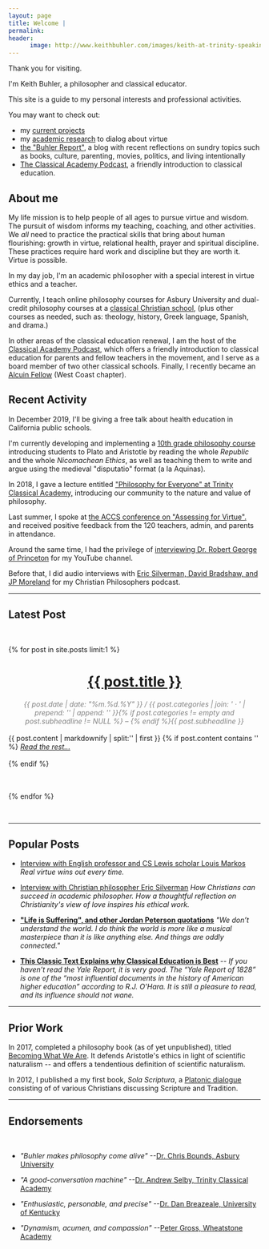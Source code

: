 ```yaml
---
layout: page
title: Welcome | 
permalink: 
header:
      image: http://www.keithbuhler.com/images/keith-at-trinity-speaking.jpg
---
```


Thank you for visiting. 

I'm Keith Buhler, a philosopher and classical educator. 

This site is a guide to my personal interests and professional activities. 

You may want to check out: 

* my [current projects](/projects)
* my [academic research](/research) to dialog about virtue 
* [the "Buhler Report"](/blog), a blog with recent reflections on  sundry topics such as books, culture, parenting, movies, politics, and living intentionally
* [The Classical Academy Podcast](https://www.trinityclassicalacademy.com/about/podcast), a friendly introduction to classical education. 



## About me

My life mission is to help people of all ages to pursue virtue and wisdom.  The pursuit of wisdom informs my teaching, coaching, and other activities.  We *all* need to practice the practical skills that bring about human flourishing: growth in virtue, relational health, prayer and spiritual discipline. These practices require hard work and discipline but they are worth it. Virtue is possible.

In my day job, I'm an academic philosopher with a special interest in virtue ethics and a teacher.  

Currently, I teach online philosophy courses for Asbury University and  dual-credit philosophy courses at a [classical Christian school](https://classicalchristian.org/), (plus other courses as needed, such as: theology, history, Greek language, Spanish, and drama.) 

In other areas of the classical education renewal, I am the host of the [Classical Academy Podcast](https://www.trinityclassicalacademy.com/about/podcast), which offers a friendly introduction to classical education for parents and fellow teachers in the movement, and I serve as a board member of two other classical schools. Finally, I recently became an [Alcuin Fellow](http://www.alcuinfellowship.com/) (West Coast chapter). 



## Recent Activity

In December 2019, I'll be giving a free talk about health education in California public schools. 

I'm currently developing and implementing a [10th grade philosophy course](http://www.keithbuhler.com/trinity-philosophy/) introducing students to Plato and Aristotle by reading the whole *Republic* and the whole *Nicomachean Ethics*, as well as teaching them to write and argue using the medieval "disputatio" format (a la Aquinas).  

In 2018, I gave a lecture entitled ["Philosophy for Everyone" at Trinity Classical Academy,](https://www.youtube.com/watch?v=SMvlTUVFf4M&t=137s) introducing our community to the nature and value of philosophy. 
<br> 

Last summer, I spoke at [the ACCS conference on "Assessing for Virtue".](https://www.youtube.com/watch?v=ovzMF-znsN8&t=2394s) and received positive feedback from the 120 teachers, admin, and parents in attendance.  

Around the same time, I had the privilege of [interviewing Dr. Robert George of Princeton](https://www.youtube.com/watch?v=tfDdJiyDnaY&t=10s) for my YouTube channel. 

Before that, I did audio interviews with [Eric Silverman, David Bradshaw, and JP Moreland](http://www.advicetochristianphilosophers.com/) for my Christian Philosophers podcast.

----- 


## Latest Post


<br>


{% for post in site.posts limit:1 %}
<div>
<center>
<h1><font color="gray"> <a href="{{ post.url | prepend: site.baseurl }}">{{ post.title }}</a></font></h1>
<span class="time"> <font color="gray" font-size="2em"><i> {{ post.date | date: "%m.%d.%Y" }} / {{ post.categories | join: ' &middot; ' | prepend: '<span class="subheader">' | append: '</span>' }}{% if post.categories != empty and post.subheadline != NULL %} – {% endif %}{{ post.subheadline }} </i></font></span> 
</center>
<br>
{{ post.content | markdownify | split:'<!--more-->' | first }}
{% if post.content contains '<!--more-->' %}
<a href="{{ post.url | prepend: site.baseurl }}"><i>Read the rest... </i></a><br><br>
{% endif %}

</div>

<br>
<br>

{% endfor %}


<br> 


----

## Popular Posts


- [Interview with English professor and CS Lewis scholar Louis Markos](http://www.keithbuhler.com/markos) *Real virtue wins out every time.*

- [Interview with Christian philosopher Eric Silverman](http://www.keithbuhler.com/philosophy/2017/11/24/silverman-interview.html) *How Christians can succeed in academic philosopher. How a thoughtful reflection on Christianity's view of love inspires his ethical work.*

- [**"Life is Suffering", and other Jordan Peterson quotations**](http://www.keithbuhler.com/philosophy/2017/04/25/jordan-peterson-quotes.html) *"We don’t understand the world. I do think the world is more like a musical masterpiece than it is like anything else. And things are oddly connected."*

-  [**This Classic Text Explains why Classical Education is Best**](http://www.keithbuhler.com/buhlerreport/yalereport-post/) -- *If you haven’t read the Yale Report, it is very good. The “Yale Report of 1828” is one of the “most influential documents in the history of American higher education” according to R.J. O’Hara. It is still a pleasure to read, and its influence should not wane.*




----- 



## Prior Work

In 2017, completed a philosophy book (as of yet unpublished), titled [Becoming What We Are](/phd). It defends Aristotle's ethics in light of scientific naturalism -- and offers a tendentious definition of scientific naturalism. 

In 2012, I published a my first book, *Sola Scriptura*, a [Platonic dialogue](http://bitly.com/ScriptureOrTradition) consisting of of various Christians discussing Scripture and Tradition. 


----- 

## Endorsements

<br> 

* *"Buhler makes philosophy come alive"*  --[Dr. Chris Bounds, Asbury University](https://www.asbury.edu/academics/departments/christian-studies-philosophy/faculty-staff/chris-bounds)

* *"A good-conversation machine"* --[Dr. Andrew Selby, Trinity Classical Academy](https://baylor.academia.edu/AndrewSelby)

* *"Enthusiastic, personable, and precise"* --[Dr. Dan Breazeale, University of Kentucky](https://philosophy.as.uky.edu/users/breazeal)

*  *"Dynamism, acumen, and compassion"*   --[Peter Gross, Wheatstone Academy](http://www.wheatstoneministries.com/people/)